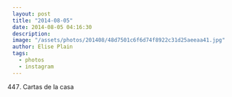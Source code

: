 ```yaml
---
layout: post
title: "2014-08-05"
date: 2014-08-05 04:16:30
description: 
image: "/assets/photos/201408/48d7501c6f6d74f8922c31d25aeeaa41.jpg"
author: Elise Plain
tags: 
  - photos
  - instagram
---
```


447. Cartas de la casa
<p></p>
